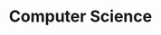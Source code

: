 ---
layout: list
title: Computer Science
slug: cs
description: > 
    개발 로그
sitemap: false
order: 1
---